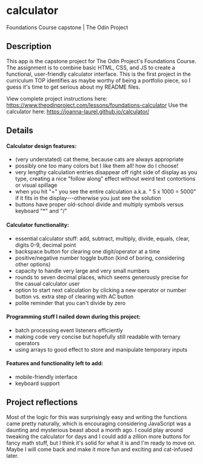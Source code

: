 # calculator
Foundations Course capstone | The Odin Project


## Description
This app is the capstone project for The Odin Project's Foundations Course. The assignment is to combine basic HTML, CSS, and JS to create a functional, user-friendly calculator interface. This is the first project in the curriculum TOP identifies as maybe worthy of being a portfolio piece, so I guess it's time to get serious about my README files.

View complete project instructions here: https://www.theodinproject.com/lessons/foundations-calculator
Use the calculator here: https://joanna-laurel.github.io/calculator/


## Details

#### Calculator design features:
- (very understated) cat theme, because cats are always appropriate
- possibly one too many colors but I like them all! how do I choose!
- very lengthy calculation entries disappear off right side of display as you type, creating a nice "follow along" effect without weird text contortions or visual spillage
- when you hit "=" you see the entire calculation a.k.a. " 5 x 1000 = 5000" if it fits in the display---otherwise you just see the solution
- buttons have proper old-school divide and multiply symbols versus keyboard "*" and "/"

#### Calculator functionality:
- essential calculator stuff: add, subtract, multiply, divide, equals, clear, digits 0-9, decimal point
- backspace button for clearing one digit/operator at a time
- positive/negative number toggle button (kind of boring, considering other options)
- capacity to handle very large and very small numbers
- rounds to seven decimal places, which seems generously precise for the casual calculator user
- option to start next calculation by clicking a new operator or number button vs. extra step of clearing with AC button
- polite reminder that you can't divide by zero

#### Programming stuff I nailed down during this project:
- batch processing event listeners efficiently
- making code very concise but hopefully still readable with ternary operators
- using arrays to good effect to store and manipulate temporary inputs

#### Features and functionality left to add:
- mobile-friendly interface
- keyboard support


## Project reflections
Most of the logic for this was surprisingly easy and writing the functions came pretty naturally, which is encouraging considering JavaScript was a daunting and mysterious beast about a month ago. I could play around tweaking the calculator for days and I could add a zillion more buttons for fancy math stuff, but I think it's solid for what it is and I'm ready to move on. Maybe I will come back and make it more fun and exciting and cat-infused later.

